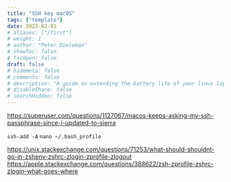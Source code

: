 ```yaml
---
title: "SSH key macOS"
tags: ["template"]
date: 2023-02-01
# aliases: ["/first"]
# weight: 1
# author: "Peter Dieleman"
# showToc: false
# TocOpen: false
draft: false
# hidemeta: false
# comments: false
# description: "A guide on extending the battery life of your linux laptop"
# disableShare: false
# searchHidden: false
---
```


<https://superuser.com/questions/1127067/macos-keeps-asking-my-ssh-passphrase-since-i-updated-to-sierra>

`ssh-add -A`
`nano ~/.bash_profile`

<https://unix.stackexchange.com/questions/71253/what-should-shouldnt-go-in-zshenv-zshrc-zlogin-zprofile-zlogout>
<https://apple.stackexchange.com/questions/388622/zsh-zprofile-zshrc-zlogin-what-goes-where>
